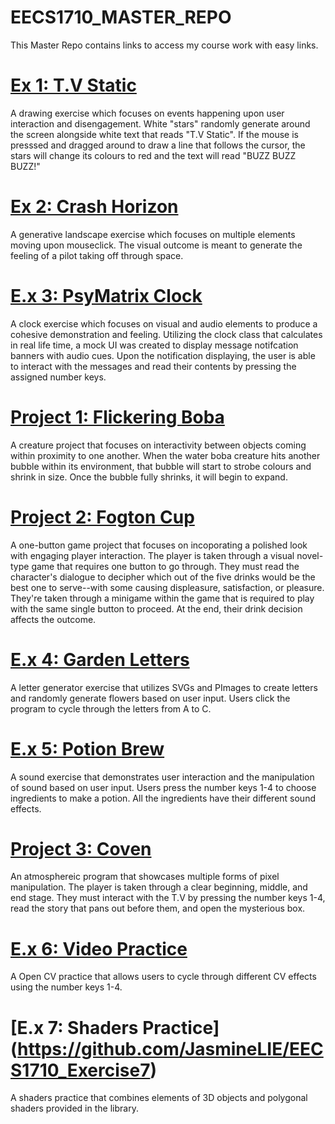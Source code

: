 # EECS1710_MASTER_REPO
This Master Repo contains links to access my course work with easy links.

# [Ex 1: T.V Static](https://github.com/JasmineLIE/EECS1710_Exercise1)
A drawing exercise which focuses on events happening upon user interaction and disengagement.  White "stars" randomly generate around the screen alongside white text that reads "T.V Static".  If the mouse is presssed and dragged around to draw a line that follows the cursor, the stars will change its colours to red and the text will read "BUZZ BUZZ BUZZ!"
 
# [Ex 2: Crash Horizon](https://github.com/JasmineLIE/EECS1710_Exercise2)
A generative landscape exercise which focuses on multiple elements moving upon mouseclick.  The visual outcome is meant to generate the feeling of a pilot taking off through space.
 
# [E.x 3: PsyMatrix Clock](https://github.com/JasmineLIE/EECS1710_Exercise3)
A clock exercise which focuses on visual and audio elements to produce a cohesive demonstration and feeling.  Utilizing the clock class that calculates in real life time, a mock UI was created to display message notifcation banners with audio cues.  Upon the notification displaying, the user is able to interact with the messages and read their contents by pressing the assigned number keys.

# [Project 1: Flickering Boba](https://github.com/JasmineLIE/EECS1710_Project1_FlickeringBoba)
A creature project that focuses on interactivity between objects coming within proximity to one another.  When the water boba creature hits another bubble within its environment, that bubble will start to strobe colours and shrink in size.  Once the bubble fully shrinks, it will begin to expand.

# [Project 2: Fogton Cup](https://github.com/JasmineLIE/EECS1710_Project2_FogtonCup)
A one-button game project that focuses on incoporating a polished look with engaging player interaction.  The player is taken through a visual novel-type game that requires one button to go through.  They must read the character's dialogue to decipher which out of the five drinks would be the best one to serve--with some causing displeasure, satisfaction, or pleasure.  They're taken through a minigame within the game that is required to play with the same single button to proceed.  At the end, their drink decision affects the outcome.

# [E.x 4: Garden Letters](https://github.com/JasmineLIE/EECS1710_Exercise4)
A letter generator exercise that utilizes SVGs and PImages to create letters and randomly generate flowers based on user input.  Users click the program to cycle through the letters from A to C.

# [E.x 5: Potion Brew](https://github.com/JasmineLIE/EECS1710_Exercise5)
A sound exercise that demonstrates user interaction and the manipulation of sound based on user input.  Users press the number keys 1-4 to choose ingredients to make a potion.  All the ingredients have their different sound effects.

# [Project 3: Coven](https://github.com/JasmineLIE/EECS1710_Project3_Coven)
An atmosphereic program that showcases multiple forms of pixel manipulation.  The player is taken through a clear beginning, middle, and end stage.  They must interact with the T.V by pressing the number keys 1-4, read the story that pans out before them, and open the mysterious box.  

# [E.x 6: Video Practice](https://github.com/JasmineLIE/EECS1710_Exercise6)
A Open CV practice that allows users to cycle through different CV effects using the number keys 1-4.

# [E.x 7: Shaders Practice] (https://github.com/JasmineLIE/EECS1710_Exercise7)
A shaders practice that combines elements of 3D objects and polygonal shaders provided in the library.
